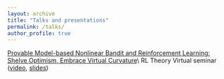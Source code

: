 ```yaml
---
layout: archive
title: "Talks and presentations"
permalink: /talks/
author_profile: true
---
```


[Provable Model-based Nonlinear Bandit and Reinforcement Learning: Shelve Optimism, Embrace Virtual Curvature](https://arxiv.org/abs/2102.04168)\\
RL Theory Virtual seminar ([video](https://www.youtube.com/watch?v=rlug_YXt5yo), [slides](../slides/viol-RLseminar.pdf))
